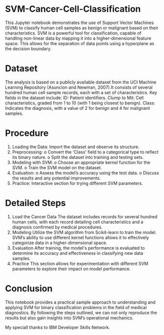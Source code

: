 # SVM-Cancer-Cell-Classification
This Jupyter notebook demonstrates the use of Support Vector Machines (SVM) to classify human cell samples as benign or malignant based on their characteristics. SVM is a powerful tool for classification, capable of handling non-linear data by mapping it into a higher-dimensional feature space. This allows for the separation of data points using a hyperplane as the decision boundary.
# Dataset
The analysis is based on a publicly available dataset from the UCI Machine Learning Repository (Asuncion and Newman, 2007).It consists of several hundred human cell sample records, each with a set of characteristics. Key fields in the dataset include:
ID: Patient identifiers.
Clump to Mit: Cell characteristics, graded from 1 to 10 (with 1 being closest to benign).
Class: Indicates the diagnosis, with a value of 2 for benign and 4 for malignant samples.
# Procedure
1.	Loading the Data: Import the dataset and observe its structure.
2.	Preprocessing:
o	Convert the 'Class' field to a categorical type to reflect its binary nature.
o	Split the dataset into training and testing sets.
3.	Modeling with SVM:
o	Choose an appropriate kernel function for the SVM.
o	Train the SVM model on the dataset.
4.	Evaluation:
o	Assess the model’s accuracy using the test data.
o	Discuss the results and any potential improvements.
5.	Practice: Interactive section for trying different SVM parameters.
 

# Detailed Steps
1. Load the Cancer Data
The dataset includes records for several hundred human cells, with each record detailing cell characteristics and a diagnosis confirmed by medical procedures.
2. Modeling
Utilize the SVM algorithm from Scikit-learn to train the model. SVM’s ability to use different kernel functions allows it to effectively categorize data in a higher-dimensional space.
3. Evaluation
After training, the model's performance is evaluated to determine its accuracy and effectiveness in classifying new data samples.
4. Practice
This section allows for experimentation with different SVM parameters to explore their impact on model performance.
# Conclusion
This notebook provides a practical sample approach to understanding and applying SVM for binary classification problems in the field of medical diagnostics. By following the steps outlined, we can not only reproduce the results but also gain insights into SVM’s operational mechanics.

My speciall thanks to IBM Developer Skills Network.
